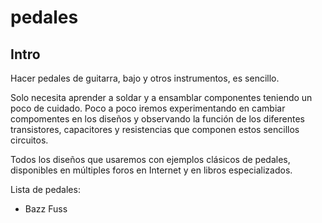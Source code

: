 # pedales

## Intro

Hacer pedales de guitarra, bajo y otros instrumentos, es sencillo.

Solo necesita aprender a soldar y a ensamblar componentes teniendo un poco de cuidado. Poco a poco iremos experimentando en cambiar compomentes en los diseños y observando la función de los diferentes transistores, capacitores y resistencias que componen estos sencillos circuitos.

Todos los diseños que usaremos con ejemplos clásicos de pedales, disponibles en múltiples foros en Internet y en libros especializados.

Lista de pedales:

- Bazz Fuss
